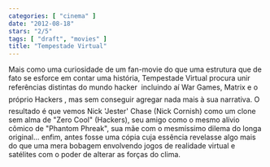 ```yaml
---
categories: [ "cinema" ]
date: "2012-08-18"
stars: "2/5"
tags: [ "draft", "movies" ]
title: "Tempestade Virtual"
---
```

Mais como uma curiosidade de um fan-movie do que uma estrutura que de fato se esforce em contar uma história, Tempestade Virtual procura unir referências distintas do mundo hacker  incluindo aí War Games, Matrix e o próprio Hackers , mas sem conseguir agregar nada mais à sua narrativa. O resultado é que vemos Nick 'Jester' Chase (Nick Cornish) como um clone sem alma de "Zero Cool" (Hackers), seu amigo como o mesmo alívio cômico de "Phantom Phreak", sua mãe com o mesmíssimo dilema do longa original... enfim, antes fosse uma cópia cuja essência revelasse algo mais do que uma mera bobagem envolvendo jogos de realidade virtual e satélites com o poder de alterar as forças do clima.

